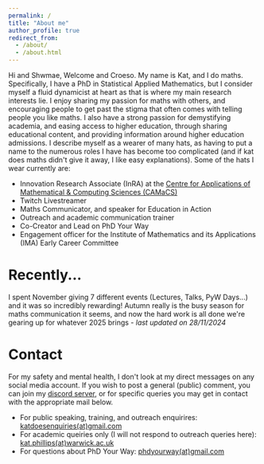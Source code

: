 ```yaml
---
permalink: /
title: "About me"
author_profile: true
redirect_from: 
  - /about/
  - /about.html
---
```



Hi and Shwmae, Welcome and Croeso. My name is Kat, and I do maths. Specifically, I have a PhD in Statistical Applied Mathematics, but I consider myself a fluid dynamicist at heart as that is where my main research interests lie. I enjoy sharing my passion for maths with others, and encouraging people to get past the stigma that often comes with telling people you like maths. I also have a strong passion for demystifying academia, and easing access to higher education, through sharing educational content, and providing information around higher education admissions. 
I describe myself as a wearer of many hats, as having to put a name to the numerous roles I have has become too complicated (and if kat does maths didn't give it away, I like easy explanations). Some of the hats I wear currently are: 
* Innovation Research Associate (InRA) at the [Centre for Applications of Mathematical & Computing Sciences (CAMaCS)](https://warwick.ac.uk/fac/sci/camacs/)
* Twitch Livestreamer
* Maths Communicator, and speaker for Education in Action
* Outreach and academic communication trainer 
* Co-Creator and Lead on PhD Your Way 
* Engagement officer for the Institute of Mathematics and its Applications (IMA) Early Career Committee


Recently...
====
I spent November giving 7 different events (Lectures, Talks, PyW Days...) and it was so incredibly rewarding! Autumn really is the busy season for maths communication it seems, and now the hard work is all done we're gearing up for whatever 2025 brings <i>- last updated on 28/11/2024</i>

Contact
====

For my safety and mental health, I don't look at my direct messages on any social media account. If you wish to post a general (public) comment, you can join my [discord server](https://discord.gg/AwjsJPth7s), or for specific queries you may get in contact with the appropriate mail below. 

* For public speaking, training, and outreach enquirires: [katdoesenquiries(at)gmail.com](mailto:katdoesenquiries@gmail.com)
* For academic queiries only (I will not respond to outreach queries here): [kat.phillips(at)warwick.ac.uk](mailto:kat.phillips@warwick.ac.uk) 
* For questions about PhD Your Way: [phdyourway(at)gmail.com](mailto:phdyourway@gmail.com)
